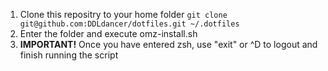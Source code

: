 1. Clone this repositry to your home folder
`git clone git@github.com:DDLdancer/dotfiles.git ~/.dotfiles`  
2. Enter the folder and execute omz-install.sh  
3. **IMPORTANT!** Once you have entered zsh, use "exit" or ^D to logout and finish running the script  